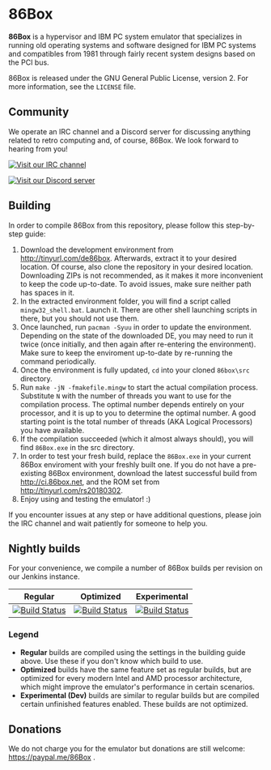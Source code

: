 86Box
=====
**86Box** is a hypervisor and IBM PC system emulator that specializes in
running old operating systems and software designed for IBM PC systems and
compatibles from 1981 through fairly recent system designs based on the
PCI bus.

86Box is released under the GNU General Public License, version 2. For more
information, see the `LICENSE` file.

Community
---------
We operate an IRC channel and a Discord server for discussing anything related 
to retro computing and, of course, 86Box. We look forward to hearing from you!

[![Visit our IRC channel](https://kiwiirc.com/buttons/irc.rol.im/softhistory.png)](https://kiwiirc.com/client/irc.rol.im/?nick=86box|?#softhistory)

[![Visit our Discord server](https://discordapp.com/api/guilds/262614059009048590/embed.png)](https://discord.gg/Es3TnUH)

Building
--------
In order to compile 86Box from this repository, please follow this step-by-step 
guide:
1. Download the development environment from http://tinyurl.com/de86box. 
   Afterwards, extract it to your desired location.  Of course, also clone 
   the repository in your desired location. Downloading ZIPs is not recommended,
   as it makes it more inconvenient to keep the code up-to-date. To avoid
   issues, make sure neither path has spaces in it.
2. In the extracted environment folder, you will find a script called
   `mingw32_shell.bat`. Launch it. There are other shell launching scripts
   in there, but you should not use them.
3. Once launched, run `pacman -Syuu` in order to update the environment.
   Depending on the state of the downloaded DE, you may need to run it twice
   (once initially, and then again after re-entering the environment). Make sure
   to keep the enviroment up-to-date by re-running the command periodically.
4. Once the environment is fully updated, `cd` into your cloned `86box\src`
   directory.
5. Run `make -jN -fmakefile.mingw` to start the actual compilation process.
   Substitute `N` with the number of threads you want to use for the compilation
   process. The optimal number depends entirely on your processor, and it is
   up to you to determine the optimal number. A good starting point is the total
   number of threads (AKA Logical Processors) you have available.
6. If the compilation succeeded (which it almost always should), you will find
   `86Box.exe` in the src directory.
7. In order to test your fresh build, replace the `86Box.exe` in your current
   86Box enviroment with your freshly built one. If you do not have a
   pre-existing 86Box environment, download the latest successful build from
   http://ci.86box.net, and the ROM set from http://tinyurl.com/rs20180302.
8. Enjoy using and testing the emulator! :)

If you encounter issues at any step or have additional questions, please join
the IRC channel and wait patiently for someone to help you.

Nightly builds
--------------
For your convenience, we compile a number of 86Box builds per revision on our
Jenkins instance.

| Regular | Optimized | Experimental |
|:-------:|:---------:|:------------:|
|[![Build Status](http://ci.86box.net/job/86Box/badge/icon)](http://ci.86box.net/job/86Box)|[![Build Status](http://ci.86box.net/job/86Box-Optimized/badge/icon)](http://ci.86box.net/job/86Box-Optimized)|[![Build Status](http://ci.86box.net/job/86Box-Dev/badge/icon)](http://ci.86box.net/job/86Box-Dev)

### Legend
* **Regular** builds are compiled using the settings in the building guide
  above. Use these if you don't know which build to use.
* **Optimized** builds have the same feature set as regular builds, but are
  optimized for every modern Intel and AMD processor architecture, which might
  improve the emulator's performance in certain scenarios.
* **Experimental (Dev)** builds are similar to regular builds but are compiled
  certain unfinished features enabled. These builds are not optimized.

Donations
---------
We do not charge you for the emulator but donations are still welcome:
https://paypal.me/86Box .
